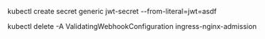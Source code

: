 kubectl create secret generic jwt-secret --from-literal=jwt=asdf

kubectl delete -A ValidatingWebhookConfiguration ingress-nginx-admission
